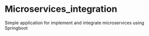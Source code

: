 # Microservices_integration
Simple application for implement and integrate microservices using Springboot
